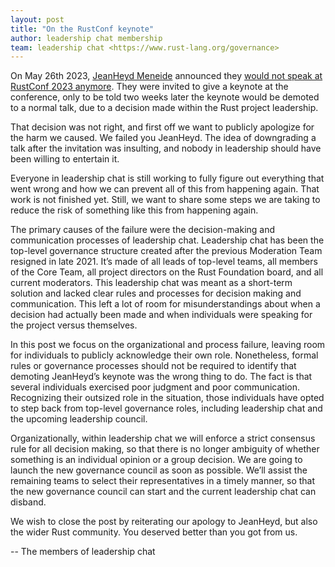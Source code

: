 ```yaml
---
layout: post
title: "On the RustConf keynote"
author: leadership chat membership
team: leadership chat <https://www.rust-lang.org/governance>
---
```


On May 26th 2023, [JeanHeyd Meneide](https://thephd.dev/about/) announced they [would not speak at RustConf 2023 anymore](https://thephd.dev/i-am-no-longer-speaking-at-rustconf-2023). They were invited to give a keynote at the conference, only to be told two weeks later the keynote would be demoted to a normal talk, due to a decision made within the Rust project leadership.

That decision was not right, and first off we want to publicly apologize for the harm we caused. We failed you JeanHeyd. The idea of downgrading a talk after the invitation was insulting, and nobody in leadership should have been willing to entertain it.

Everyone in leadership chat is still working to fully figure out everything that went wrong and how we can prevent all of this from happening again. That work is not finished yet. Still, we want to share some steps we are taking to reduce the risk of something like this from happening again.

The primary causes of the failure were the decision-making and communication processes of leadership chat. Leadership chat has been the top-level governance structure created after the previous Moderation Team resigned in late 2021. It’s made of all leads of top-level teams, all members of the Core Team, all project directors on the Rust Foundation board, and all current moderators. This leadership chat was meant as a short-term solution and lacked clear rules and processes for decision making and communication. This left a lot of room for misunderstandings about when a decision had actually been made and when individuals were speaking for the project versus themselves. 

In this post we focus on the organizational and process failure, leaving room for individuals to publicly acknowledge their own role. Nonetheless, formal rules or governance processes should not be required to identify that demoting JeanHeyd’s keynote was the wrong thing to do. The fact is that several individuals exercised poor judgment and poor communication. Recognizing their outsized role in the situation, those individuals have opted to step back from top-level governance roles, including leadership chat and the upcoming leadership council. 

Organizationally, within leadership chat we will enforce a strict consensus rule for all decision making, so that there is no longer ambiguity of whether something is an individual opinion or a group decision. We are going to launch the new governance council as soon as possible. We’ll assist the remaining teams to select their representatives in a timely manner, so that the new governance council can start and the current leadership chat can disband.

We wish to close the post by reiterating our apology to JeanHeyd, but also the wider Rust community. You deserved better than you got from us.

-- The members of leadership chat
